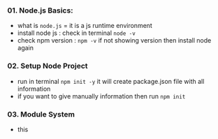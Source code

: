### 01. Node.js Basics:

- what is `node.js` = it is a js runtime environment
- install node js : check in terminal ```node -v```
- check npm version : ```npm -v``` if not showing version then install node again

### 02. Setup Node Project
- run in terminal ```npm init -y``` it will create package.json file with all information 
- if you want to give manually information then run ```npm init```

### 03. Module System
- this 